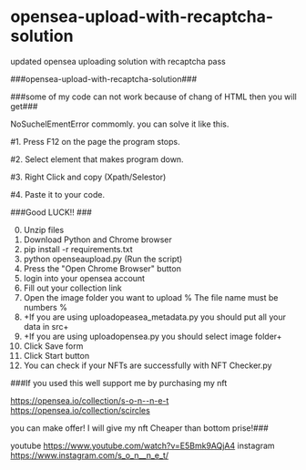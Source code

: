 # opensea-upload-with-recaptcha-solution
updated opensea uploading solution with recaptcha pass 

###opensea-upload-with-recaptcha-solution###

###some of my code can not work because of chang of HTML then you will get###

NoSuchelEmentError commomly. you can solve it like this. 

#1. Press F12 on the page the program stops. 

#2. Select element that makes program down.

#3. Right Click and copy (Xpath/Selestor)

#4. Paste it to your code.

###Good LUCK!! ###

0. Unzip files
1. Download Python and Chrome browser 
2. pip install -r requirements.txt
3. python openseaupload.py (Run the script)
4. Press the "Open Chrome Browser" button
5. login into your opensea account
6. Fill out your collection link
7. Open the image folder you want to upload % The file name must be numbers % 
8. +If you are using uploadopeasea_metadata.py you should put all your data in src+
9. +If you are using uploadopensea.py you should select image folder+
10. Click Save form
11. Click Start button
12. You can check if your NFTs are successfully with NFT Checker.py 

###If you used this well support me by purchasing my nft 

https://opensea.io/collection/s-o-n--n-e-t 
https://opensea.io/collection/scircles

you can make offer! I will give my nft Cheaper than bottom prise!###

youtube https://www.youtube.com/watch?v=E5Bmk9AQjA4
instagram https://www.instagram.com/s_o_n__n_e_t/
